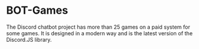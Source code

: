 # BOT-Games
The Discord chatbot project has more than 25 games on a paid system for some games. It is designed in a modern way and is the latest version of the Discord.JS library.
